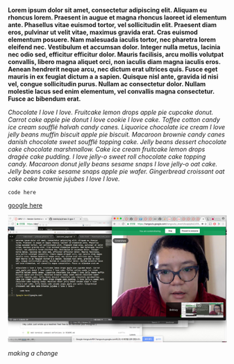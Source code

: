 **Lorem ipsum dolor sit amet, consectetur adipiscing elit. Aliquam eu rhoncus lorem. Praesent in augue et magna rhoncus laoreet id elementum ante. Phasellus vitae euismod tortor, vel sollicitudin elit. Praesent diam eros, pulvinar ut velit vitae, maximus gravida erat. Cras euismod elementum posuere. Nam malesuada iaculis tortor, nec pharetra lorem eleifend nec. Vestibulum et accumsan dolor. Integer nulla metus, lacinia nec odio sed, efficitur efficitur dolor. Mauris facilisis, arcu mollis volutpat convallis, libero magna aliquet orci, non iaculis diam magna iaculis eros. Aenean hendrerit neque arcu, nec dictum erat ultrices quis. Fusce eget mauris in ex feugiat dictum a a sapien. Quisque nisl ante, gravida id nisi vel, congue sollicitudin purus. Nullam ac consectetur dolor. Nullam molestie lacus sed enim elementum, vel convallis magna consectetur. Fusce ac bibendum erat.**

*Chocolate I love I love. Fruitcake lemon drops apple pie cupcake donut. Carrot cake apple pie donut I love cookie I love cake. Toffee cotton candy ice cream soufflé halvah candy canes. Liquorice chocolate ice cream I love jelly beans muffin biscuit apple pie biscuit. Macaroon brownie candy canes danish chocolate sweet soufflé topping cake. Jelly beans dessert chocolate cake chocolate marshmallow. Cake ice cream fruitcake lemon drops dragée cake pudding. I love jelly-o sweet roll chocolate cake topping candy. Macaroon donut jelly beans sesame snaps I love jelly-o oat cake. Jelly beans cake sesame snaps apple pie wafer. Gingerbread croissant oat cake cake brownie jujubes I love I love.*

	code here 

[google here](google.com) 	

![screenshot of nat and julia working on gps](https://raw.githubusercontent.com/natalieyip/phase-0-gps-1/awesome-page-edits/gps%201.1%20screenshot.png "screenshot of nat and julia")

*making a change* 
